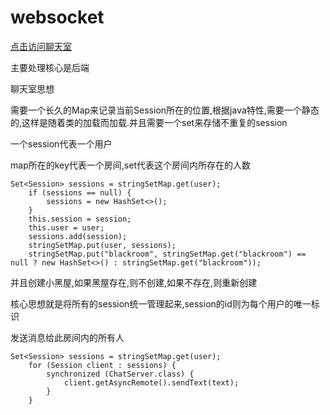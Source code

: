 # websocket

[点击访问聊天室](https://www.ccx1.top/chat/chat.jsp)

 主要处理核心是后端

 聊天室思想

需要一个长久的Map来记录当前Session所在的位置,根据java特性,需要一个静态的,这样是随着类的加载而加载.并且需要一个set来存储不重复的session

一个session代表一个用户

map所在的key代表一个房间,set代表这个房间内所存在的人数

	Set<Session> sessions = stringSetMap.get(user);
        if (sessions == null) {
            sessions = new HashSet<>();
        }
        this.session = session;
        this.user = user;
        sessions.add(session);
        stringSetMap.put(user, sessions);
        stringSetMap.put("blackroom", stringSetMap.get("blackroom") == null ? new HashSet<>() : stringSetMap.get("blackroom"));

并且创建小黑屋,如果黑屋存在,则不创建,如果不存在,则重新创建

核心思想就是将所有的session统一管理起来,session的id则为每个用户的唯一标识

发送消息给此房间内的所有人

	Set<Session> sessions = stringSetMap.get(user);
        for (Session client : sessions) {
            synchronized (ChatServer.class) {
                client.getAsyncRemote().sendText(text);
            }
        }
